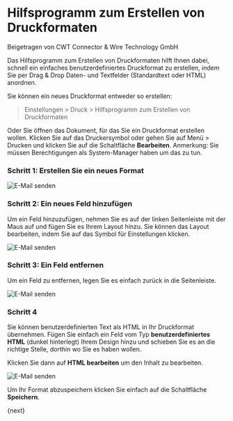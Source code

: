 <!-- add-breadcrumbs -->
# Hilfsprogramm zum Erstellen von Druckformaten
<span class="text-muted contributed-by">Beigetragen von CWT Connector & Wire Technology GmbH</span>

Das Hilfsprogramm zum Erstellen von Druckformaten hilft Ihnen dabei, schnell ein einfaches benutzerdefiniertes Druckformat zu erstellen, indem Sie per Drag & Drop Daten- und Textfelder (Standardtext oder HTML) anordnen.

Sie können ein neues Druckformat entweder so erstellen:

> Einstellungen > Druck > Hilfsprogramm zum Erstellen von Druckformaten

Oder Sie öffnen das Dokument, für das Sie ein Druckformat erstellen wollen. Klicken Sie auf das Druckersymbol oder gehen Sie auf Menü > Drucken und klicken Sie auf die Schaltfläche **Bearbeiten**. Anmerkung: Sie müssen Berechtigungen als System-Manager haben um das zu tun.

### Schritt 1: Erstellen Sie ein neues Format

<img class="screenshot" alt="E-Mail senden" src="{{docs_base_url}}/assets/img/setup/print/print-format-builder-1.gif">

### Schritt 2: Ein neues Feld hinzufügen

Um ein Feld hinzuzufügen, nehmen Sie es auf der linken Seitenleiste mit der Maus auf und fügen Sie es Ihrem Layout hinzu. Sie können das Layout bearbeiten, indem Sie auf das Symbol für Einstellungen klicken.

<img class="screenshot" alt="E-Mail senden" src="{{docs_base_url}}/assets/img/setup/print/print-format-builder-2.gif">

### Schritt 3: Ein Feld entfernen

Um ein Feld zu entfernen, legen Sie es einfach zurück in die Seitenleiste.

<img class="screenshot" alt="E-Mail senden" src="{{docs_base_url}}/assets/img/setup/print/print-format-builder-3.gif">

### Schritt 4 

Sie können benutzerdefinierten Text als HTML in Ihr Druckformat übernehmen. Fügen Sie einfach ein Feld vom Typ **benutzerdefiniertes HTML** (dunkel hinterlegt) Ihrem Design hinzu und schieben Sie es an die richtige Stelle, dorthin wo Sie es haben wollen.

Klicken Sie dann auf **HTML bearbeiten** um den Inhalt zu bearbeiten.

<img class="screenshot" alt="E-Mail senden" src="{{docs_base_url}}/assets/img/setup/print/print-format-builder-4.gif">

Um Ihr Format abzuspeichern klicken Sie einfach auf die Schaltfläche **Speichern**.

{next}
